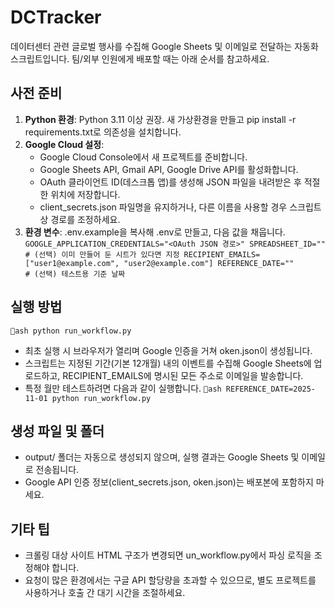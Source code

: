 # DCTracker

데이터센터 관련 글로벌 행사를 수집해 Google Sheets 및 이메일로 전달하는 자동화 스크립트입니다. 팀/외부 인원에게 배포할 때는 아래 순서를 참고하세요.

## 사전 준비

1. **Python 환경**: Python 3.11 이상 권장. 새 가상환경을 만들고 pip install -r requirements.txt로 의존성을 설치합니다.
2. **Google Cloud 설정**:
   - Google Cloud Console에서 새 프로젝트를 준비합니다.
   - Google Sheets API, Gmail API, Google Drive API를 활성화합니다.
   - OAuth 클라이언트 ID(데스크톱 앱)를 생성해 JSON 파일을 내려받은 후 적절한 위치에 저장합니다.
   - client_secrets.json 파일명을 유지하거나, 다른 이름을 사용할 경우 스크립트 상 경로를 조정하세요.
3. **환경 변수**: .env.example을 복사해 .env로 만들고, 다음 값을 채웁니다.
   `
   GOOGLE_APPLICATION_CREDENTIALS="<OAuth JSON 경로>"
   SPREADSHEET_ID=""        # (선택) 이미 만들어 둔 시트가 있다면 지정
   RECIPIENT_EMAILS=["user1@example.com", "user2@example.com"]
   REFERENCE_DATE=""         # (선택) 테스트용 기준 날짜
   `

## 실행 방법

`ash
python run_workflow.py
`

- 최초 실행 시 브라우저가 열리며 Google 인증을 거쳐 	oken.json이 생성됩니다.
- 스크립트는 지정된 기간(기본 12개월) 내의 이벤트를 수집해 Google Sheets에 업로드하고, RECIPIENT_EMAILS에 명시된 모든 주소로 이메일을 발송합니다.
- 특정 월만 테스트하려면 다음과 같이 실행합니다.
  `ash
  REFERENCE_DATE=2025-11-01 python run_workflow.py
  `

## 생성 파일 및 폴더

- output/ 폴더는 자동으로 생성되지 않으며, 실행 결과는 Google Sheets 및 이메일로 전송됩니다.
- Google API 인증 정보(client_secrets.json, 	oken.json)는 배포본에 포함하지 마세요.

## 기타 팁

- 크롤링 대상 사이트 HTML 구조가 변경되면 un_workflow.py에서 파싱 로직을 조정해야 합니다.
- 요청이 많은 환경에서는 구글 API 할당량을 초과할 수 있으므로, 별도 프로젝트를 사용하거나 호출 간 대기 시간을 조절하세요.

